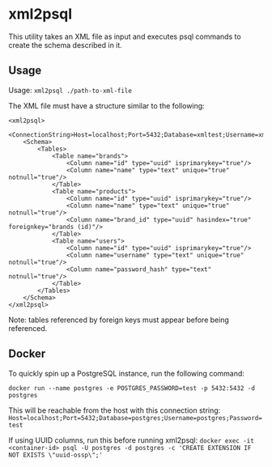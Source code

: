 # xml2psql

This utility takes an XML file as input and executes psql commands to create the schema described in it.

## Usage

Usage: `xml2psql ./path-to-xml-file`

The XML file must have a structure similar to the following:

```
<xml2psql>
    <ConnectionString>Host=localhost;Port=5432;Database=xmltest;Username=xmltest_user;Password=test</ConnectionString>
    <Schema>
        <Tables>
            <Table name="brands">
                <Column name="id" type="uuid" isprimarykey="true"/>
                <Column name="name" type="text" unique="true" notnull="true"/>
            </Table>
            <Table name="products">
                <Column name="id" type="uuid" isprimarykey="true"/>
                <Column name="name" type="text" unique="true" notnull="true"/>
                <Column name="brand_id" type="uuid" hasindex="true" foreignkey="brands (id)"/>
            </Table>
            <Table name="users">
                <Column name="id" type="uuid" isprimarykey="true"/>
                <Column name="username" type="text" unique="true" notnull="true"/>
                <Column name="password_hash" type="text" notnull="true"/>
            </Table>
        </Tables>
    </Schema>
</xml2psql>
```

Note: tables referenced by foreign keys must appear before being referenced.

## Docker

To quickly spin up a PostgreSQL instance, run the following command:

`docker run --name postgres -e POSTGRES_PASSWORD=test -p 5432:5432 -d postgres`

This will be reachable from the host with this connection string: `Host=localhost;Port=5432;Database=postgres;Username=postgres;Password=test`

If using UUID columns, run this before running xml2psql: `docker exec -it <container-id> psql -U postgres -d postgres -c 'CREATE EXTENSION IF NOT EXISTS \"uuid-ossp\";'`
